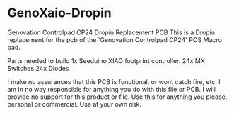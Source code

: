 # GenoXaio-Dropin
Genovation Controlpad CP24 Dropin Replacement PCB
This is a Dropin replacement for the pcb of the 'Genovation Controlpad CP24' POS Macro pad.

Parts needed to build
1x Seeduino XIAO footprint controller.
24x MX Switches
24x Diodes

I make no assurances that this PCB is functional, or wont catch fire, etc.
I am in no way responsible for anything you do with this file or PCB.
I will provide no support for this product or file.
Use this for anything you please, personal or commercial.
Use at your own risk.
